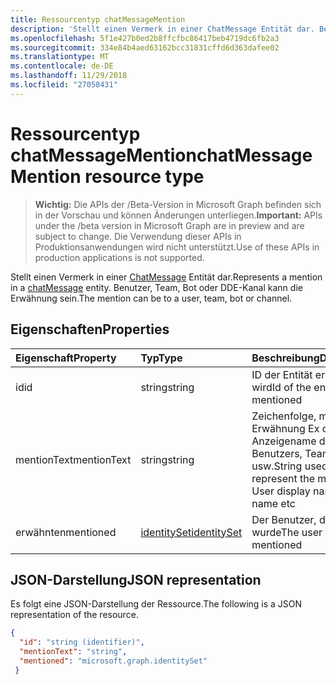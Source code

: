```yaml
---
title: Ressourcentyp chatMessageMention
description: 'Stellt einen Vermerk in einer ChatMessage Entität dar. Benutzer, Team, Bot oder DDE-Kanal kann die Erwähnung sein. '
ms.openlocfilehash: 5f1e427b0ed2b8ffcfbc86417beb4719dc6fb2a3
ms.sourcegitcommit: 334e84b4aed63162bcc31831cffd6d363dafee02
ms.translationtype: MT
ms.contentlocale: de-DE
ms.lasthandoff: 11/29/2018
ms.locfileid: "27058431"
---
```

# <a name="chatmessagemention-resource-type"></a><span data-ttu-id="9dcda-104">Ressourcentyp chatMessageMention</span><span class="sxs-lookup"><span data-stu-id="9dcda-104">chatMessageMention resource type</span></span>

> <span data-ttu-id="9dcda-105">**Wichtig:** Die APIs der /Beta-Version in Microsoft Graph befinden sich in der Vorschau und können Änderungen unterliegen.</span><span class="sxs-lookup"><span data-stu-id="9dcda-105">**Important:** APIs under the /beta version in Microsoft Graph are in preview and are subject to change.</span></span> <span data-ttu-id="9dcda-106">Die Verwendung dieser APIs in Produktionsanwendungen wird nicht unterstützt.</span><span class="sxs-lookup"><span data-stu-id="9dcda-106">Use of these APIs in production applications is not supported.</span></span>

<span data-ttu-id="9dcda-107">Stellt einen Vermerk in einer [ChatMessage](chatmessage.md) Entität dar.</span><span class="sxs-lookup"><span data-stu-id="9dcda-107">Represents a mention in a [chatMessage](chatmessage.md) entity.</span></span> <span data-ttu-id="9dcda-108">Benutzer, Team, Bot oder DDE-Kanal kann die Erwähnung sein.</span><span class="sxs-lookup"><span data-stu-id="9dcda-108">The mention can be to a user, team, bot or channel.</span></span> 

## <a name="properties"></a><span data-ttu-id="9dcda-109">Eigenschaften</span><span class="sxs-lookup"><span data-stu-id="9dcda-109">Properties</span></span>
| <span data-ttu-id="9dcda-110">Eigenschaft</span><span class="sxs-lookup"><span data-stu-id="9dcda-110">Property</span></span>     | <span data-ttu-id="9dcda-111">Typ</span><span class="sxs-lookup"><span data-stu-id="9dcda-111">Type</span></span>   |<span data-ttu-id="9dcda-112">Beschreibung</span><span class="sxs-lookup"><span data-stu-id="9dcda-112">Description</span></span>|
|:---------------|:--------|:----------|
|<span data-ttu-id="9dcda-113">id</span><span class="sxs-lookup"><span data-stu-id="9dcda-113">id</span></span>|<span data-ttu-id="9dcda-114">string</span><span class="sxs-lookup"><span data-stu-id="9dcda-114">string</span></span>|<span data-ttu-id="9dcda-115">ID der Entität erwähnt wird</span><span class="sxs-lookup"><span data-stu-id="9dcda-115">Id of the entity being mentioned</span></span>|
|<span data-ttu-id="9dcda-116">mentionText</span><span class="sxs-lookup"><span data-stu-id="9dcda-116">mentionText</span></span>|<span data-ttu-id="9dcda-117">string</span><span class="sxs-lookup"><span data-stu-id="9dcda-117">string</span></span>|<span data-ttu-id="9dcda-118">Zeichenfolge, mit der Erwähnung Ex dargestellt: Anzeigename des Benutzers, Teamname usw.</span><span class="sxs-lookup"><span data-stu-id="9dcda-118">String used to represent the mention Ex: User display name, Team name etc</span></span>|
|<span data-ttu-id="9dcda-119">erwähnten</span><span class="sxs-lookup"><span data-stu-id="9dcda-119">mentioned</span></span>|[<span data-ttu-id="9dcda-120">identitySet</span><span class="sxs-lookup"><span data-stu-id="9dcda-120">identitySet</span></span>](identityset.md)|<span data-ttu-id="9dcda-121">Der Benutzer, der erwähnt wurde</span><span class="sxs-lookup"><span data-stu-id="9dcda-121">The user that was mentioned</span></span>|

## <a name="json-representation"></a><span data-ttu-id="9dcda-122">JSON-Darstellung</span><span class="sxs-lookup"><span data-stu-id="9dcda-122">JSON representation</span></span>

<span data-ttu-id="9dcda-123">Es folgt eine JSON-Darstellung der Ressource.</span><span class="sxs-lookup"><span data-stu-id="9dcda-123">The following is a JSON representation of the resource.</span></span>

<!-- {
  "blockType": "resource",
  "baseType": "microsoft.graph.entity",
  "@odata.type": "microsoft.graph.chatMessageMention"
}-->

```json
{
  "id": "string (identifier)",
  "mentionText": "string",
  "mentioned": "microsoft.graph.identitySet"
 }

```

<!-- uuid: 8fcb5dbc-d5aa-4681-8e31-b001d5168d79
2015-10-25 14:57:30 UTC -->
<!-- {
  "type": "#page.annotation",
  "description": "chat mention resource",
  "keywords": "",
  "section": "documentation",
  "tocPath": ""
}-->
